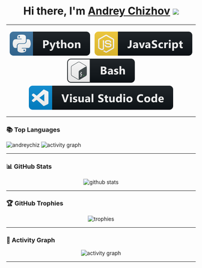 <div align="center">
   <h1>Hi there, I'm <a href="https://github.com/AndreyChiz">Andrey Chizhov</a> 
   <img src="https://media.giphy.com/media/hvRJCLFzcasrR4ia7z/giphy.gif" width="25px"> </h1>
</div>

---

<p align="center">
  <img src="https://raw.githubusercontent.com/8bithemant/8bithemant/master/svg/dev/languages/python.svg" alt="python" style="vertical-align:top; margin:4px">
  <img src="https://raw.githubusercontent.com/8bithemant/8bithemant/master/svg/dev/languages/js.svg" alt="js" style="vertical-align:top; margin:4px">  
  <img src="https://raw.githubusercontent.com/8bithemant/8bithemant/master/svg/dev/tools/bash.svg" alt="bash" style="vertical-align:top; margin:4px">
  <img src="https://raw.githubusercontent.com/8bithemant/8bithemant/master/svg/dev/tools/visualstudio_code.svg" alt="vscode" style="vertical-align:top; margin:4px">
</p>

---

### 📚 Top Languages
<p align="left">
  <img src="https://github-readme-stats.vercel.app/api/top-langs?username=andreychiz&show_icons=true&locale=en&layout=compact&theme=tokyonight" alt="andreychiz" />
   <img src="https://github-readme-activity-graph.vercel.app/graph?username=andreychiz&theme=react-dark&area=true" alt="activity graph" />
</p>

---

### 📊 GitHub Stats
<p align="center">
  <img src="https://github-readme-stats.vercel.app/api?username=andreychiz&show_icons=true&theme=tokyonight&hide_title=true" alt="github stats" />
</p>

---

### 🏆 GitHub Trophies
<p align="center">
  <img src="https://github-profile-trophy.vercel.app/?username=andreychiz&theme=tokyonight&no-frame=true&margin-w=5" alt="trophies"/>
</p>

---

### 🌟 Activity Graph
<p align="center">
  <img src="https://github-readme-activity-graph.vercel.app/graph?username=andreychiz&theme=react-dark&area=true" alt="activity graph" />
</p>

---

